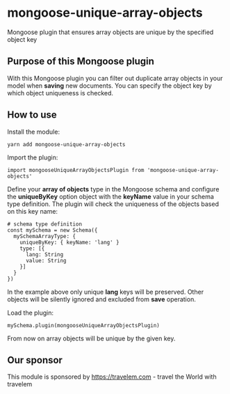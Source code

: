 # mongoose-unique-array-objects

Mongoose plugin that ensures array objects are unique by the specified object key

## Purpose of this Mongoose plugin

With this Mongoose plugin you can filter out duplicate array objects in your model when **saving** new documents.
You can specify the object key by which object uniqueness is checked.

## How to use

Install the module:

```
yarn add mongoose-unique-array-objects
```

Import the plugin:

```
import mongooseUniqueArrayObjectsPlugin from 'mongoose-unique-array-objects'
```

Define your **array of objects** type in the Mongoose schema and configure the **uniqueByKey** option object with the **keyName** value in your schema type definition. The plugin will check the uniqueness of the objects based on this key name:

```
# schema type definition
const mySchema = new Schema({
  mySchemaArrayType: {
    uniqueByKey: { keyName: 'lang' }
    type: [{
      lang: String
      value: String
    }]
  }
})
```

In the example above only unique **lang** keys will be preserved. Other objects will be silently ignored and excluded from **save** operation.

Load the plugin:

```
mySchema.plugin(mongooseUniqueArrayObjectsPlugin)
```

From now on array objects will be unique by the given key.

## Our sponsor

This module is sponsored by https://travelem.com - travel the World with travelem
